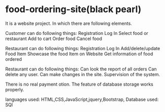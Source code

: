 
# food-ordering-site(black pearl)
It is a website project. In which there are following elements.

Customer can do following things:
Registration
Log In
Select food or restaurant
Add to cart
Order food
Cancel food

Restaurant can do following things:
Registration 
Log In
Add/delete/update Food Item
Showcase the food Item on Website
Get information of food ordered

Restaurant can do following things:
Can look the report of all orders
Can delete any user.
Can make changes in the site.
Supervision of the system.

There is no real payment otion. The feature of database storage works properly.

languages used: HTML,CSS,JavaScript,jquery,Bootstrap,
Database used: SQl







